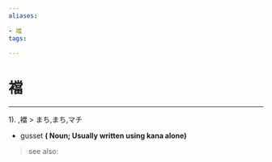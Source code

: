 ```yaml
---
aliases:
    
- 襠
tags:
    
---
```


# 襠
---
1).
,襠 > まち,まち,マチ

- gusset
**( Noun; Usually written using kana alone)**
> see also: 
            